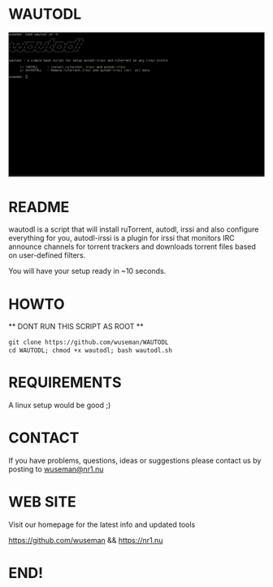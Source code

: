 # WAUTODL

![Screenshot](files/wautodl.gif)

# README

wautodl is a script that will install ruTorrent, autodl, irssi and also configure everything for you, autodl-irssi is a plugin for 
irssi that monitors IRC announce channels for torrent trackers and downloads torrent files based on user-defined filters.

You will have your setup ready in ~10 seconds.

# HOWTO

** DONT RUN THIS SCRIPT AS ROOT **

    git clone https://github.com/wuseman/WAUTODL
    cd WAUTODL; chmod +x wautodl; bash wautodl.sh 

# REQUIREMENTS

A linux setup would be good ;)

# CONTACT

If you have problems, questions, ideas or suggestions please contact us by posting to wuseman@nr1.nu

# WEB SITE

Visit our homepage for the latest info and updated tools

https://github.com/wuseman && https://nr1.nu

# END!
